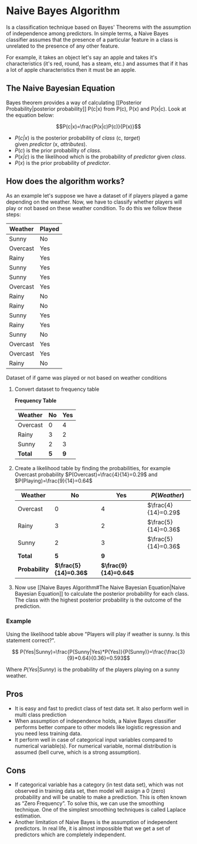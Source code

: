 # Naive Bayes Algorithm
Is a classification technique based on Bayes' Theorems with the assumption of independence among predictors. In simple terms, a Naive Bayes classifier assumes that the presence of a particular feature in a class is unrelated to the presence of any other feature.

For example, it takes an object let's say an apple and takes it's characteristics (it's red, round, has a steam, etc.) and assumes that if it has a lot of apple characteristics then it must be an apple.

## The Naive Bayesian Equation

Bayes theorem provides a way of calculating [[Posterior Probability|posterior probability]] P(c|x) from P(c), P(x) and P(x|c). Look at the equation below:

$$P(c|x)=\frac{P(x|c)P(c)}{P(x)}$$
-   _P_(_c|x_) is the posterior probability of _class_ (c, _target_) given _predictor_ (x, _attributes_).
-   _P_(_c_) is the prior probability of _class_.
-   _P_(_x|c_) is the likelihood which is the probability of _predictor_ given _class_.
-   _P_(_x_) is the prior probability of _predictor_.

## How does the algorithm works? 
As an example let's suppose we have a dataset of if players played a game depending on the weather. Now, we have to classify whether players will play or not based on these weather  condition. To do this we follow these steps:

Weather | Played
--------|-------------
Sunny| No |
Overcast|Yes
Rainy|Yes
Sunny|Yes
Sunny|Yes
Overcast|Yes
Rainy|No
Rainy|No
Sunny|Yes
Rainy|Yes
Sunny|No
Overcast|Yes
Overcast|Yes
Rainy|No
Dataset of if game was played or not based on weather conditions

1. Convert dataset to frequency table

	**Frequency Table**
	
	| Weather | No | Yes |
	| - | - | - |
	|Overcast|0|4|
	|Rainy|3|2|
	|Sunny|2|3|
	|**Total**|**5**|**9**|

1. Create a likelihood table by finding the probabilities, for example Overcast probability $P(Overcast)=\frac{4}{14}=0.29$  and $P(Playing)=\frac{9}{14}=0.64$ 

	|Weather|No|Yes|$P(Weather)$|
	|--------|---|-|-|
	|Overcast| 0 | 4 | $\frac{4}{14}=0.29$|
	|Rainy|3|2|$\frac{5}{14}=0.36$|
	|Sunny|2|3|$\frac{5}{14}=0.36$|
	|**Total** | **5**|**9**|
	|**Probability**|**$\frac{5}{14}=0.36$**|**$\frac{9}{14}=0.64$**||

3. Now use [[Naive Bayes Algorithm#The Naive Bayesian Equation|Naive Bayesian Equation]] to calculate the posterior probability for each class. The class with the highest posterior probability is the outcome of the prediction.


### Example
Using the likelihood table above "Players will play if weather is sunny. Is this statement correct?".

$$ P(Yes|Sunny)=\frac{P(Sunny|Yes)*P(Yes)}{P(Sunny)}=\frac{\frac{3}{9}*0.64}{0.36}=0.593$$

Where $P(Yes|Sunny)$ is the probability of the players playing on a sunny weather.

## Pros 
- It is easy and fast to predict class of test data set. It also perform well in multi class prediction
- When assumption of independence holds, a Naive Bayes classifier performs better compare to other models like logistic regression and you need less training data.
- It perform well in case of categorical input variables compared to numerical variable(s). For numerical variable, normal distribution is assumed (bell curve, which is a strong assumption).

## Cons
- If categorical variable has a category (in test data set), which was not observed in training data set, then model will assign a 0 (zero) probability and will be unable to make a prediction. This is often known as “Zero Frequency”. To solve this, we can use the smoothing technique. One of the simplest smoothing techniques is called Laplace estimation.
- Another limitation of Naive Bayes is the assumption of independent predictors. In real life, it is almost impossible that we get a set of predictors which are completely independent.

